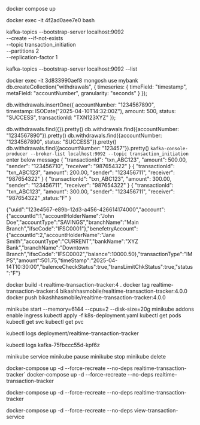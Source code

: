docker compose up

docker exec -it 4f2ad0aee7e0  bash

kafka-topics --bootstrap-server localhost:9092 \
--create --if-not-exists \
--topic transaction_initiation \
--partitions 2 \
--replication-factor 1

kafka-topics --bootstrap-server localhost:9092 --list

docker exec -it 3d833990aef8 mongosh
use mybank
db.createCollection("withdrawals", {
timeseries: {
timeField: "timestamp",
metaField: "accountNumber",
granularity: "seconds"
}
});

db.withdrawals.insertOne({
accountNumber: "1234567890",            
timestamp: ISODate("2025-04-10T14:32:00Z"),
amount: 500,
status: "SUCCESS",
transactionId: "TXN123XYZ"
});

db.withdrawals.find({}).pretty()
db.withdrawals.find({accountNumber: "1234567890"}).pretty()
db.withdrawals.find({accountNumber: "1234567890", status: "SUCCESS"}).pretty()
db.withdrawals.find({accountNumber: "123457"}).pretty()
`kafka-console-producer --broker-list localhost:9092 --topic transaction_initiation
`enter below message
{ "transactionId": "txn_ABC123", "amount": 500.00, "sender": "123456710", "receiver": "987654322" }
{ "transactionId": "txn_ABC123", "amount": 200.00, "sender": "123456711", "receiver": "987654322" }
{ "transactionId": "txn_ABC123", "amount": 300.00, "sender": "123456711", "receiver": "987654322" }
{ "transactionId": "txn_ABC123", "amount": 300.00, "sender": "123456711", "receiver": "987654322" ,status:"F" }

{"uuid":"123e4567-e89b-12d3-a456-426614174000","account":{"accountId":1,"accountHolderName":"John Doe","accountType":"SAVINGS","branchName":"Main Branch","ifscCode":"IFSC0001"},"benefetryAccount":{"accountId":2,"accountHolderName":"Jane Smith","accountType":"CURRENT","bankName":"XYZ Bank","branchName":"Downtown Branch","ifscCode":"IFSC0002","balance":10000.50},"transactionType":"IMPS","amount":501.75,"timeStamp":"2025-04-14T10:30:00","balenceCheckStatus":true,"transLimitChkStatus":true,"status":"F"}

docker build -t realtime-transaction-tracker:4 .
docker tag realtime-transaction-tracker:4 bikashhasmobile/realtime-transaction-tracker:4.0.0
docker push bikashhasmobile/realtime-transaction-tracker:4.0.0

minikube start --memory=6144 --cpus=2 --disk-size=20g
minikube addons enable ingress
kubectl apply -f k8s-deployment.yaml
kubectl get pods
kubectl get svc
kubectl get pvc

kubectl logs deployment/realtime-transaction-tracker

kubectl logs kafka-75fbccc55d-kpf6z

minikube service <service-name>
minikube pause
minikube stop
minikube delete

docker-compose up -d --force-recreate --no-deps realtime-transaction-tracker`
docker-compose up -d --force-recreate --no-deps realtime-transaction-tracker

docker-compose up -d --force-recreate --no-deps realtime-transaction-tracker

docker-compose up -d --force-recreate --no-deps view-transaction-service